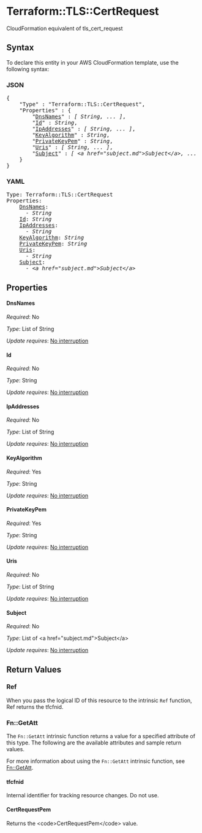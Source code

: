 # Terraform::TLS::CertRequest

CloudFormation equivalent of tls_cert_request

## Syntax

To declare this entity in your AWS CloudFormation template, use the following syntax:

### JSON

<pre>
{
    "Type" : "Terraform::TLS::CertRequest",
    "Properties" : {
        "<a href="#dnsnames" title="DnsNames">DnsNames</a>" : <i>[ String, ... ]</i>,
        "<a href="#id" title="Id">Id</a>" : <i>String</i>,
        "<a href="#ipaddresses" title="IpAddresses">IpAddresses</a>" : <i>[ String, ... ]</i>,
        "<a href="#keyalgorithm" title="KeyAlgorithm">KeyAlgorithm</a>" : <i>String</i>,
        "<a href="#privatekeypem" title="PrivateKeyPem">PrivateKeyPem</a>" : <i>String</i>,
        "<a href="#uris" title="Uris">Uris</a>" : <i>[ String, ... ]</i>,
        "<a href="#subject" title="Subject">Subject</a>" : <i>[ &lt;a href=&#34;subject.md&#34;&gt;Subject&lt;/a&gt;, ... ]</i>
    }
}
</pre>

### YAML

<pre>
Type: Terraform::TLS::CertRequest
Properties:
    <a href="#dnsnames" title="DnsNames">DnsNames</a>: <i>
      - String</i>
    <a href="#id" title="Id">Id</a>: <i>String</i>
    <a href="#ipaddresses" title="IpAddresses">IpAddresses</a>: <i>
      - String</i>
    <a href="#keyalgorithm" title="KeyAlgorithm">KeyAlgorithm</a>: <i>String</i>
    <a href="#privatekeypem" title="PrivateKeyPem">PrivateKeyPem</a>: <i>String</i>
    <a href="#uris" title="Uris">Uris</a>: <i>
      - String</i>
    <a href="#subject" title="Subject">Subject</a>: <i>
      - &lt;a href=&#34;subject.md&#34;&gt;Subject&lt;/a&gt;</i>
</pre>

## Properties

#### DnsNames

_Required_: No

_Type_: List of String

_Update requires_: [No interruption](https://docs.aws.amazon.com/AWSCloudFormation/latest/UserGuide/using-cfn-updating-stacks-update-behaviors.html#update-no-interrupt)

#### Id

_Required_: No

_Type_: String

_Update requires_: [No interruption](https://docs.aws.amazon.com/AWSCloudFormation/latest/UserGuide/using-cfn-updating-stacks-update-behaviors.html#update-no-interrupt)

#### IpAddresses

_Required_: No

_Type_: List of String

_Update requires_: [No interruption](https://docs.aws.amazon.com/AWSCloudFormation/latest/UserGuide/using-cfn-updating-stacks-update-behaviors.html#update-no-interrupt)

#### KeyAlgorithm

_Required_: Yes

_Type_: String

_Update requires_: [No interruption](https://docs.aws.amazon.com/AWSCloudFormation/latest/UserGuide/using-cfn-updating-stacks-update-behaviors.html#update-no-interrupt)

#### PrivateKeyPem

_Required_: Yes

_Type_: String

_Update requires_: [No interruption](https://docs.aws.amazon.com/AWSCloudFormation/latest/UserGuide/using-cfn-updating-stacks-update-behaviors.html#update-no-interrupt)

#### Uris

_Required_: No

_Type_: List of String

_Update requires_: [No interruption](https://docs.aws.amazon.com/AWSCloudFormation/latest/UserGuide/using-cfn-updating-stacks-update-behaviors.html#update-no-interrupt)

#### Subject

_Required_: No

_Type_: List of &lt;a href=&#34;subject.md&#34;&gt;Subject&lt;/a&gt;

_Update requires_: [No interruption](https://docs.aws.amazon.com/AWSCloudFormation/latest/UserGuide/using-cfn-updating-stacks-update-behaviors.html#update-no-interrupt)

## Return Values

### Ref

When you pass the logical ID of this resource to the intrinsic `Ref` function, Ref returns the tfcfnid.

### Fn::GetAtt

The `Fn::GetAtt` intrinsic function returns a value for a specified attribute of this type. The following are the available attributes and sample return values.

For more information about using the `Fn::GetAtt` intrinsic function, see [Fn::GetAtt](https://docs.aws.amazon.com/AWSCloudFormation/latest/UserGuide/intrinsic-function-reference-getatt.html).

#### tfcfnid

Internal identifier for tracking resource changes. Do not use.

#### CertRequestPem

Returns the &lt;code&gt;CertRequestPem&lt;/code&gt; value.

